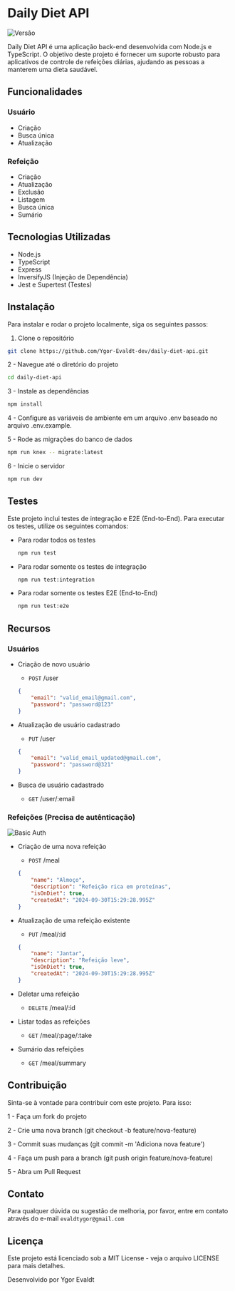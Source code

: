 # Daily Diet API
![Versão](https://img.shields.io/badge/Versão-1.0.0-blue?style=flat-square)

Daily Diet API é uma aplicação back-end desenvolvida com Node.js e TypeScript. O objetivo deste projeto é fornecer um suporte robusto para aplicativos de controle de refeições diárias, ajudando as pessoas a manterem uma dieta saudável.

## Funcionalidades

### Usuário
- Criação 
- Busca única
- Atualização

### Refeição

- Criação
- Atualização
- Exclusão
- Listagem
- Busca única
- Sumário

## Tecnologias Utilizadas

- Node.js
- TypeScript
- Express
- InversifyJS (Injeção de Dependência)
- Jest e Supertest (Testes)

## Instalação

Para instalar e rodar o projeto localmente, siga os seguintes passos:

1. Clone o repositório
```bash
git clone https://github.com/Ygor-Evaldt-dev/daily-diet-api.git
```

2 - Navegue até o diretório do projeto

```bash
cd daily-diet-api
```

3 - Instale as dependências

```bash
npm install
```

4 - Configure as variáveis de ambiente em um arquivo .env baseado no arquivo .env.example.

5 - Rode as migrações do banco de dados

```sh
npm run knex -- migrate:latest
```

6 - Inicie o servidor

```sh
npm run dev
```

## Testes

Este projeto inclui testes de integração e E2E (End-to-End). Para executar os testes, utilize os seguintes comandos:

- Para rodar todos os testes
    ```sh
    npm run test
    ```

- Para rodar somente os testes de integração
    ```sh
    npm run test:integration
    ```

- Para rodar somente os testes E2E (End-to-End)
    ```sh
    npm run test:e2e
    ```

## Recursos

### Usuários
- Criação de novo usuário
    - `POST` /user

    ```json
    {
        "email": "valid_email@gmail.com",
        "password": "password@123"
    }
    ```

- Atualização de usuário cadastrado
    - `PUT` /user

    ```json
    {
        "email": "valid_email_updated@gmail.com",
        "password": "password@321"
    }
    ```

- Busca de usuário cadastrado
    - `GET` /user/:email

### Refeições (Precisa de autênticação) <br>
![Basic Auth](https://img.shields.io/badge/Basic%20Auth-Enabled-blue)

- Criação de uma nova refeição
    - `POST` /meal

    ```json
    {
        "name": "Almoço",
        "description": "Refeição rica em proteínas",
        "isOnDiet": true,
        "createdAt": "2024-09-30T15:29:28.995Z"
    }
    ```

- Atualização de uma refeição existente
    - `PUT` /meal/:id

    ```json
    {
        "name": "Jantar",
        "description": "Refeição leve",
        "isOnDiet": true,
        "createdAt": "2024-09-30T15:29:28.995Z"
    }
    ```

- Deletar uma refeição
    - `DELETE` /meal/:id

- Listar todas as refeições
    - `GET` /meal/:page/:take

- Sumário das refeições
    - `GET` /meal/summary

## Contribuição

Sinta-se à vontade para contribuir com este projeto. Para isso:

1 - Faça um fork do projeto

2 - Crie uma nova branch (git checkout -b feature/nova-feature)

3 - Commit suas mudanças (git commit -m 'Adiciona nova feature')

4 - Faça um push para a branch (git push origin feature/nova-feature)

5 - Abra um Pull Request

## Contato

Para qualquer dúvida ou sugestão de melhoria, por favor, entre em contato através do e-mail `evaldtygor@gmail.com`

## Licença
Este projeto está licenciado sob a MIT License - veja o arquivo LICENSE para mais detalhes.

Desenvolvido por Ygor Evaldt